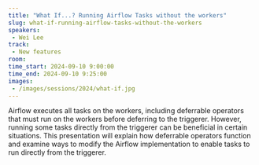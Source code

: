 ```yaml
---
title: "What If...? Running Airflow Tasks without the workers"
slug: what-if-running-airflow-tasks-without-the-workers
speakers:
 - Wei Lee
track:
 - New features
room: 
time_start: 2024-09-10 9:00:00
time_end: 2024-09-10 9:25:00
images:
 - /images/sessions/2024/what-if.jpg 
---
```


Airflow executes all tasks on the workers, including deferrable operators that must run on the workers before deferring to the triggerer. However, running some tasks directly from the triggerer can be beneficial in certain situations. This presentation will explain how deferrable operators function and examine ways to modify the Airflow implementation to enable tasks to run directly from the triggerer.
